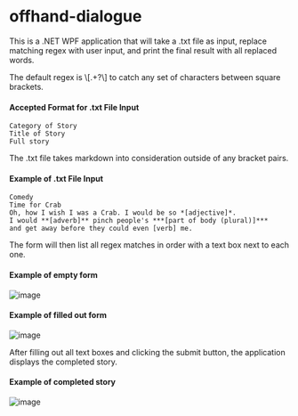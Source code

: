 # offhand-dialogue

This is a .NET WPF application that will take a .txt file as input, replace matching regex with user input, and print the final result with all replaced words.

The default regex is \\[.+?\\] to catch any set of characters between square brackets.  

#### Accepted Format for .txt File Input  
```
Category of Story  
Title of Story  
Full story  
```
The .txt file takes markdown into consideration outside of any bracket pairs.

#### Example of .txt File Input  
```
Comedy
Time for Crab
Oh, how I wish I was a Crab. I would be so *[adjective]*. 
I would **[adverb]** pinch people's ***[part of body (plural)]*** 
and get away before they could even [verb] me. 
```

The form will then list all regex matches in order with a text box next to each one.  

#### Example of empty form  
![image](https://user-images.githubusercontent.com/70172268/194927603-6d00fd0d-64e0-4859-8710-0fd1c34c8f48.png)

#### Example of filled out form  
![image](https://user-images.githubusercontent.com/70172268/194927700-3842bb35-2647-4c77-a96a-5b6518ef1f5e.png)

After filling out all text boxes and clicking the submit button, the application displays the completed story.

#### Example of completed story
![image](https://user-images.githubusercontent.com/70172268/194927798-2b251ad3-4c0a-4934-9759-aaed0fd3b894.png)
